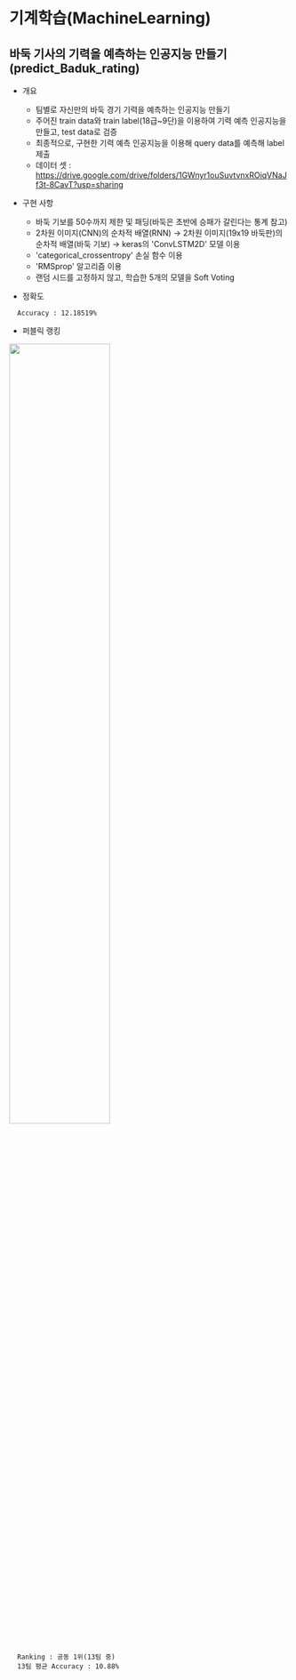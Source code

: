 # 기계학습(MachineLearning)


## 바둑 기사의 기력을 예측하는 인공지능 만들기(predict_Baduk_rating)

- 개요
  + 팀별로 자신만의 바둑 경기 기력을 예측하는 인공지능 만들기
  + 주어진 train data와 train label(18급~9단)을 이용하여 기력 예측 인공지능을 만들고, test data로 검증
  + 최종적으로, 구현한 기력 예측 인공지능을 이용해 query data를 예측해 label 제출
  + 데이터 셋 : https://drive.google.com/drive/folders/1GWnyr1ouSuvtvnxROiqVNaJf3t-8CavT?usp=sharing

- 구현 사항
  + 바둑 기보를 50수까지 제한 및 패딩(바둑은 초반에 승패가 갈린다는 통계 참고)
  + 2차원 이미지(CNN)의 순차적 배열(RNN) → 2차원 이미지(19x19 바둑판)의 순차적 배열(바둑 기보) → keras의 'ConvLSTM2D' 모델 이용  
  + 'categorical_crossentropy' 손실 함수 이용
  + 'RMSprop' 알고리즘 이용
  + 랜덤 시드를 고정하지 않고, 학습한 5개의 모델을 Soft Voting 
  
- 정확도
```
  Accuracy : 12.18519%
```

- 퍼블릭 랭킹

<img src="https://user-images.githubusercontent.com/62659407/121729249-32b8c680-cb29-11eb-9576-6fef5ba68c72.png" width="60%">

```
  Ranking : 공동 1위(13팀 중)
  13팀 평균 Accuracy : 10.88%
```
